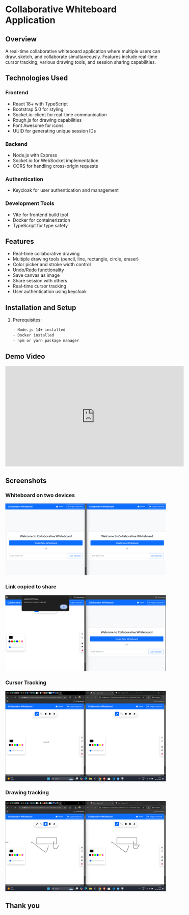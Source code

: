 # Collaborative Whiteboard Application

## Overview

A real-time collaborative whiteboard application where multiple users can draw, sketch, and collaborate simultaneously.
Features include real-time cursor tracking, various drawing tools, and session sharing capabilities.

## Technologies Used

### Frontend

- React 18+ with TypeScript
- Bootstrap 5.0 for styling
- Socket.io-client for real-time communication
- Rough.js for drawing capabilities
- Font Awesome for icons
- UUID for generating unique session IDs

### Backend

- Node.js with Express
- Socket.io for WebSocket implementation
- CORS for handling cross-origin requests

### Authentication

- Keycloak for user authentication and management

### Development Tools

- Vite for frontend build tool
- Docker for containerization
- TypeScript for type safety

## Features

- Real-time collaborative drawing
- Multiple drawing tools (pencil, line, rectangle, circle, eraser)
- Color picker and stroke width control
- Undo/Redo functionality
- Save canvas as image
- Share session with others
- Real-time cursor tracking
- User authentication using keycloak

## Installation and Setup

1. Prerequisites:
   ```bash
   - Node.js 14+ installed
   - Docker installed
   - npm or yarn package manager
   ```

## Demo Video

<iframe width="560" height="315"
    src="https://youtu.be/j4xtcguOfT8"
    title="YouTube video player"
    frameborder="0"
    allow="accelerometer; autoplay; clipboard-write; encrypted-media; gyroscope; picture-in-picture"
    allowfullscreen>
</iframe>

## Screenshots

### Whiteboard on two devices

![First](./images/white1.png)

### Link copied to share

![Second](./images/white2.png)

### Cursor Tracking

![Third](./images/white4.png)

### Drawing tracking

![Fourth](./images/white3.png)

## Thank you

